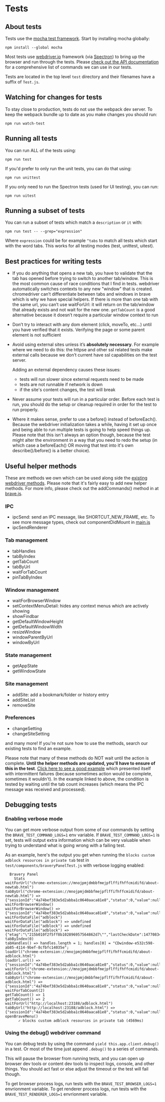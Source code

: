 # Tests

## About tests

Tests use the [mocha test framework](https://mochajs.org/). Start by installing mocha globally:

    npm install --global mocha

Most tests use [webdriver.io](http://webdriver.io/) framework (via [Spectron](https://github.com/electron/spectron)) to bring up the browser and run through the tests.
Please [check out the API documentation](http://webdriver.io/api.html) for a comprehensive list of commands we can use in our tests.

Tests are located in the top level `test` directory and their filenames have a suffix of `Test.js`.

## Watching for changes for tests

To stay close to production, tests do not use the webpack dev server.  To keep the webpack bundle up to date as you make changes you should run:

    npm run watch-test

## Running all tests
You can run ALL of the tests using:

    npm run test

If you'd prefer to only run the unit tests, you can do that using:

    npm run unittest

If you only need to run the Spectron tests (used for UI testing), you can run:

    npm run uitest

## Running a subset of tests

You can run a subset of tests which match a `description` or `it` with:

    npm run test -- --grep="expression"

Where `expression` could be for example `^tabs` to match all tests which start with the word tabs. This works for all testing modes (test, unittest, uitest).

## Best practices for writing tests

- If you do anything that opens a new tab, you have to validate that the tab has opened before trying to switch to
another tab/window. This is the most common cause of race conditions that I find in tests. webdriver automatically
switches contexts to any new "window" that is created. chromedriver can’t differentiate between tabs and windows in
brave which is why we have special helpers. If there is more than one tab with the same url, you can’t use waitForUrl:
it will return on the tab/window that already exists and not wait for the new one. `getTabCount` is a good alternative
because it doesn’t require a particular window context to run

- Don’t try to interact with any dom element (click, moveTo, etc…) until you have verified that it exists.
Verifying the page or some parent element is not sufficient

- Avoid using external sites unless it’s **absolutely necessary**. For example where we need to do this: the httpse and
other ssl related tests make external calls because we don’t current have ssl capabilities on the test server.

  Adding an external dependency causes these issues:
    - tests will run slower since external requests need to be made
    - tests are not runnable if network is down
    - if the site's content changes, the test will break

- Never assume your tests will run in a particular order. Before each test is run, you should do the setup or cleanup
required in order for the test to run properly.

- Where it makes sense, prefer to use a before() instead of beforeEach(). Because the webdriver initialization takes
a while, having it set up once and being able to run multiple tests is going to help speed things up. Please note that
this isn't always an option though, because the test might alter the environment in a way that you need to redo the setup
(in which case a beforeEach() OR moving that test into it's own describe()/before() is a better choice).

## Useful helper methods

These are methods we own which can be used along side the [existing webdriver methods](http://webdriver.io/api.html).
Please note that it's fairly easy to add new helper methods. For more info, please check out the addCommands()
method in at [brave.js](https://github.com/brave/browser-laptop/blob/master/test/lib/brave.js).

### IPC

- ipcSend: send an IPC message, like SHORTCUT_NEW_FRAME, etc. To see more message types, check out componentDidMount in [main.js](https://github.com/brave/browser-laptop/blob/master/js/components/main.js)
- ipcSendRenderer

### Tab management

- tabHandles
- tabByIndex
- getTabCount
- tabByUrl
- waitForTabCount
- pinTabByIndex

### Window management
- waitForBrowserWindow
- setContextMenuDetail: hides any context menus which are actively showing
- showFindbar
- getDefaultWindowHeight
- getDefaultWindowWidth
- resizeWindow
- windowParentByUrl
- windowByUrl

### State management
- getAppState
- getWindowState

### Site management
- addSite: add a bookmark/folder or history entry
- addSiteList
- removeSite

### Preferences
- changeSetting
- changeSiteSetting

and many more! If you're not sure how to use the methods, search our existing tests to find an example.

Please note that many of these methods do NOT wait until the action is complete. **Until the helper methods
are updated, you'll have to ensure of this in the test**. [Click here to see a good example](https://github.com/brave/browser-laptop/commit/f78430c6e9eed74d4f6c42a2fbed9bb97900de04#diff-a7970760e9f2ed32f13f98921d9f94cdL313)
which presented itself with intermittent failures (because sometimes action would be complete, sometimes it wouldn't).
In the example linked to above, the condition is tested by waiting until the tab count increases (which means
the IPC message was received and processed).

## Debugging tests

### Enabling verbose mode
You can get more verbose output from some of our commands by setting the `BRAVE_TEST_COMMAND_LOGS=1` env variable.
If `BRAVE_TEST_COMMAND_LOGS=1` is set, tests will output extra information which can be very valuable when trying to understand what is going wrong with a failing test.

As an example, here's the output you get when running the `blocks custom adblock resources in private tab` test in `test/components/braveryPanelTest.js` with verbose logging enabled:
```
  Bravery Panel
    Stats
waitForUrl("chrome-extension://mnojpmjdmbbfmejpflffifhffcmidifd/about-newtab.html")
tabByUrl("chrome-extension://mnojpmjdmbbfmejpflffifhffcmidifd/about-newtab.html") => {"sessionId":"4a74bef383e5d2abba1c0640aaca81e8","status":0,"value":null}
waitForBrowserWindow()
waitForBrowserWindow() => {"sessionId":"4a74bef383e5d2abba1c0640aaca81e8","status":0,"value":null}
waitForDataFile("adblock")
waitForDataFile("adblock") => undefined
waitForDataFile("adblock") => undefined
waitForDataFile("adblock") => {"etag":"\"215b010f2f5ff8b102896957564862d7\"","lastCheckDate":1477083465282,"lastCheckVersion":"2"}
tabByIndex(0)
tabHandles() => handles.length = 1; handles[0] = "CDwindow-e532c598-ab85-4114-9bef-8cfbfc14035e";
loadUrl("chrome-extension://mnojpmjdmbbfmejpflffifhffcmidifd/about-adblock.html")
loadUrl.url() => {"sessionId":"4a74bef383e5d2abba1c0640aaca81e8","status":0,"value":null}
waitForUrl("chrome-extension://mnojpmjdmbbfmejpflffifhffcmidifd/about-adblock.html")
tabByUrl("chrome-extension://mnojpmjdmbbfmejpflffifhffcmidifd/about-adblock.html") => {"sessionId":"4a74bef383e5d2abba1c0640aaca81e8","status":0,"value":null}
waitForTabCount(2)
getTabCount() => 1
getTabCount() => 2
waitForUrl("http://localhost:23188/adblock.html")
tabByUrl("http://localhost:23188/adblock.html") => {"sessionId":"4a74bef383e5d2abba1c0640aaca81e8","status":0,"value":null}
openBraveMenu()
      ✓ blocks custom adblock resources in private tab (4569ms)
```

### Using the debug() webdriver command

You can debug tests by using the command `yield this.app.client.debug()` in a test.
Or most of the time just append `.debug()` to a series of commands.

This will pause the browser from running tests, and you can open up browser dev tools or content dev tools to inspect logs, console, and other things.
You should act fast or else adjust the timeout or the test will fail though.

To get browser process logs, run tests with the `BRAVE_TEST_BROWSER_LOGS=1` envrionment variable.
To get renderer process logs, run tests with the `BRAVE_TEST_RENDERER_LOGS=1` envrionment variable.

